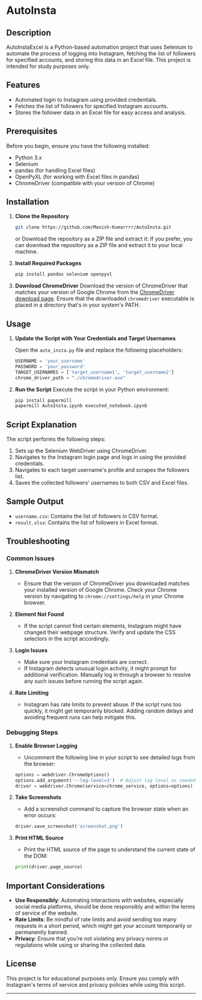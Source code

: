 # AutoInsta

## Description
AutoInstaExcel is a Python-based automation project that uses Selenium to automate the process of logging into Instagram, fetching the list of followers for specified accounts, and storing this data in an Excel file. This project is intended for study purposes only.

## Features
- Automated login to Instagram using provided credentials.
- Fetches the list of followers for specified Instagram accounts.
- Stores the follower data in an Excel file for easy access and analysis.

## Prerequisites
Before you begin, ensure you have the following installed:
- Python 3.x
- Selenium
- pandas (for handling Excel files)
- OpenPyXL (for working with Excel files in pandas)
- ChromeDriver (compatible with your version of Chrome)

## Installation
1. **Clone the Repository**
    ```sh
    git clone https://github.com/Manish-Kumarrrr/AutoInsta.git
    ```
    or
    Download the repository as a ZIP file and extract it: If you prefer, you can download the repository as a ZIP file and extract it to your local machine.
  
2. **Install Required Packages**
    ```sh
    pip install pandas selenium openpyxl
    ```

3. **Download ChromeDriver**
    Download the version of ChromeDriver that matches your version of Google Chrome from the [ChromeDriver download page](https://sites.google.com/chromium.org/driver/downloads). Ensure that the downloaded `chromedriver` executable is placed in a directory that's in your system's PATH.

## Usage
1. **Update the Script with Your Credentials and Target Usernames**

    Open the `auto_insta.py` file and replace the following placeholders:
    ```python
    USERNAME = 'your_username'
    PASSWORD = 'your_password'
    TARGET_USERNAMES = ['target_username1', 'target_username2']
    chrome_driver_path = "./chromedriver.exe"
    ```

2. **Run the Script**
    Execute the script in your Python environment:
    ```sh
    pip install papermill
    papermill AutoInsta.ipynb executed_notebook.ipynb
    ```

## Script Explanation
The script performs the following steps:
1. Sets up the Selenium WebDriver using ChromeDriver.
2. Navigates to the Instagram login page and logs in using the provided credentials.
3. Navigates to each target username's profile and scrapes the followers list.
4. Saves the collected followers' usernames to both CSV and Excel files.

## Sample Output
- `username.csv`: Contains the list of followers in CSV format.
- `result.xlsx`: Contains the list of followers in Excel format.

## Troubleshooting

### Common Issues

1. **ChromeDriver Version Mismatch**
    - Ensure that the version of ChromeDriver you downloaded matches your installed version of Google Chrome. Check your Chrome version by navigating to `chrome://settings/help` in your Chrome browser.

2. **Element Not Found**
    - If the script cannot find certain elements, Instagram might have changed their webpage structure. Verify and update the CSS selectors in the script accordingly.

3. **Login Issues**
    - Make sure your Instagram credentials are correct.
    - If Instagram detects unusual login activity, it might prompt for additional verification. Manually log in through a browser to resolve any such issues before running the script again.

4. **Rate Limiting**
    - Instagram has rate limits to prevent abuse. If the script runs too quickly, it might get temporarily blocked. Adding random delays and avoiding frequent runs can help mitigate this.

### Debugging Steps

1. **Enable Browser Logging**
    - Uncomment the following line in your script to see detailed logs from the browser:
    ```python
    options = webdriver.ChromeOptions()
    options.add_argument('--log-level=3')  # Adjust log level as needed
    driver = webdriver.Chrome(service=chrome_service, options=options)
    ```

2. **Take Screenshots**
    - Add a screenshot command to capture the browser state when an error occurs:
    ```python
    driver.save_screenshot('screenshot.png')
    ```

3. **Print HTML Source**
    - Print the HTML source of the page to understand the current state of the DOM:
    ```python
    print(driver.page_source)
    ```

## Important Considerations
- **Use Responsibly**: Automating interactions with websites, especially social media platforms, should be done responsibly and within the terms of service of the website.
- **Rate Limits**: Be mindful of rate limits and avoid sending too many requests in a short period, which might get your account temporarily or permanently banned.
- **Privacy**: Ensure that you’re not violating any privacy norms or regulations while using or sharing the collected data.

## License
This project is for educational purposes only. Ensure you comply with Instagram's terms of service and privacy policies while using this script.

---

